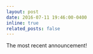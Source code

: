 ```yaml
---
layout: post
date: 2016-07-11 19:46:00-0400
inline: true
related_posts: false
---
```


The most recent announcement!

